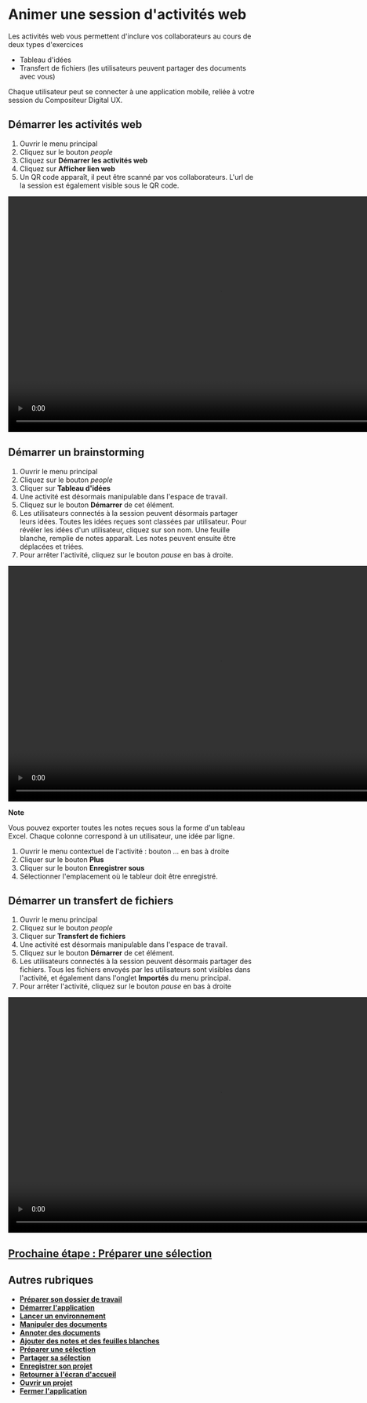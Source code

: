 # Animer une session d'activités web

Les activités web vous permettent d'inclure vos collaborateurs au cours de deux types d'exercices
- Tableau d'idées
- Transfert de fichiers (les utilisateurs peuvent partager des documents avec vous)

Chaque utilisateur peut se connecter à une application mobile, reliée à votre session du Compositeur Digital UX.

## Démarrer les activités web

1. Ouvrir le menu principal
2. Cliquez sur le bouton *people*
3. Cliquez sur **Démarrer les activités web**
4. Cliquez sur **Afficher lien web**
5. Un QR code apparaît, il peut être scanné par vos collaborateurs. L'url de la session est également visible sous le QR code.

<video controls muted loop autoplay width="864" height="480">
	<source src="./media/start-web-activities.mp4" type="video/mp4">
</video>

## Démarrer un brainstorming

1. Ouvrir le menu principal
2. Cliquez sur le bouton *people*
3. Cliquer sur **Tableau d'idées**
4. Une activité est désormais manipulable dans l'espace de travail.
5. Cliquez sur le bouton **Démarrer** de cet élément.
6. Les utilisateurs connectés à la session peuvent désormais partager leurs idées. Toutes les idées reçues sont classées par utilisateur. Pour révéler les idées d'un utilisateur, cliquez sur son nom. Une feuille blanche, remplie de notes apparaît. Les notes peuvent ensuite être déplacées et triées.
7. Pour arrêter l'activité, cliquez sur le bouton *pause* en bas à droite.

<video controls muted loop width="864" height="480">
	<source src="./media/start-note-activity.mp4" type="video/mp4">
</video>

**Note**

Vous pouvez exporter toutes les notes reçues sous la forme d'un tableau Excel. Chaque colonne correspond à un utilisateur, une idée par ligne.

1. Ouvrir le menu contextuel de l'activité : bouton *...* en bas à droite
2. Cliquer sur le bouton **Plus**
3. Cliquer sur le bouton **Enregistrer sous**
4. Sélectionner l'emplacement où le tableur doit être enregistré.

## Démarrer un transfert de fichiers

1. Ouvrir le menu principal
2. Cliquez sur le bouton *people*
3. Cliquer sur **Transfert de fichiers**
4. Une activité est désormais manipulable dans l'espace de travail.
5. Cliquez sur le bouton **Démarrer** de cet élément.
6. Les utilisateurs connectés à la session peuvent désormais partager des fichiers. Tous les fichiers envoyés par les utilisateurs sont visibles dans l'activité, et également dans l'onglet **Importés** du menu principal.
7. Pour arrêter l'activité, cliquez sur le bouton *pause* en bas à droite

<video controls muted loop width="864" height="480">
	<source src="./media/start-file-transfert.mp4" type="video/mp4">
</video>

## [Prochaine étape : Préparer une sélection](./prepare-selection.md)

## Autres rubriques 
* [**Préparer son dossier de travail**](./prepare-content.md)
* [**Démarrer l'application**](./start-app.md)
* [**Lancer un environnement**](./new-universe.md)
* [**Manipuler des documents**](./manipulate-doc.md)
* [**Annoter des documents**](./annotate.md)
* [**Ajouter des notes et des feuilles blanches**](./add-notes.md)
* [**Préparer une sélection**](./prepare-selection.md)
* [**Partager sa sélection**](./share-selection.md)
* [**Enregistrer son projet**](./save-project.md)
* [**Retourner à l'écran d'accueil**](./back-home.md)
* [**Ouvrir un projet**](./open-project.md)
* [**Fermer l'application**](./close-app.md)